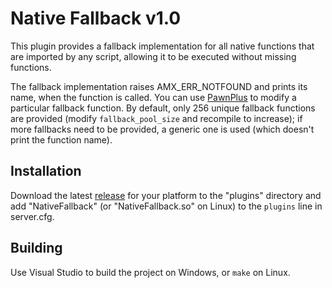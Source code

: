 Native Fallback v1.0
==========

This plugin provides a fallback implementation for all native functions that are imported by any script, allowing it to be executed without missing functions.

The fallback implementation raises AMX_ERR_NOTFOUND and prints its name, when the function is called. You can use [PawnPlus](https://github.com/IllidanS4/PawnPlus/) to modify a particular fallback function. By default, only 256 unique fallback functions are provided (modify `fallback_pool_size` and recompile to increase); if more fallbacks need to be provided, a generic one is used (which doesn't print the function name).

## Installation
Download the latest [release](//github.com/IllidanS4/NativeFallback/releases/latest) for your platform to the "plugins" directory and add "NativeFallback" (or "NativeFallback.so" on Linux) to the `plugins` line in server.cfg.

## Building
Use Visual Studio to build the project on Windows, or `make` on Linux.
